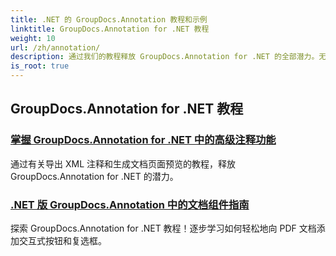 ```yaml
---
title: .NET 的 GroupDocs.Annotation 教程和示例
linktitle: GroupDocs.Annotation for .NET 教程
weight: 10
url: /zh/annotation/
description: 通过我们的教程释放 GroupDocs.Annotation for .NET 的全部潜力。无缝集成、增强协作并简化工作流程。
is_root: true
---
```

## GroupDocs.Annotation for .NET 教程
### [掌握 GroupDocs.Annotation for .NET 中的高级注释功能](./master-advanced-annotation-features/)
通过有关导出 XML 注释和生成文档页面预览的教程，释放 GroupDocs.Annotation for .NET 的潜力。
### [.NET 版 GroupDocs.Annotation 中的文档组件指南](./guide-to-document-components/)
探索 GroupDocs.Annotation for .NET 教程！逐步学习如何轻松地向 PDF 文档添加交互式按钮和复选框。